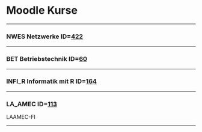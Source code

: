 # Moodle Kurse

---

### NWES Netzwerke ID=[422](https://moodle2.htlinn.ac.at/course/view.php?id=422)

---

### BET Betriebstechnik ID=[60](https://moodle2.htlinn.ac.at/course/view.php?id=60)

---

### INFI_R Informatik mit R ID=[164](https://moodle2.htlinn.ac.at/course/view.php?id=164)

---

### LA_AMEC ID=[113](https://moodle2.htlinn.ac.at/course/view.php?id=113)
LAAMEC-FI

---
